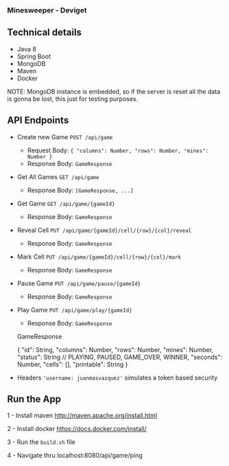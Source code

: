 ### **Minesweeper - Deviget**

**Technical details**
-
- Java 8
- Spring Boot
- MongoDB
- Maven
- Docker

NOTE: MongoDB instance is embedded, so if the server is reset all the data is gonna be lost, this just for testing purposes.

**API Endpoints**
-
- Create new Game
`POST /api/game`

    - Request Body: `{
                	"columns": Number,
                	"rows": Number,
                	"mines": Number
                }`
    - Response Body: `GameResponse`            

- Get All Games
`GET /api/game`

    - Response Body: `[GameResponse, ...]`

- Get Game
`GET /api/game/{gameId}`

    - Response Body: `GameResponse` 
                
- Reveal Cell
`PUT /api/game/{gameId}/cell/{row}/{col}/reveal`
                      
   - Response Body: `GameResponse` 
   
- Mark Cell
`PUT /api/game/{gameId}/cell/{row}/{col}/mark`
                      
   - Response Body: `GameResponse`    

- Pause Game
`PUT /api/game/pause/{gameId}`

    - Response Body: `GameResponse`                
                
- Play Game
`PUT /api/game/play/{gameId}`

    - Response Body: `GameResponse` 

    
    GameResponse
    
    {
        "id": String,
        "columns": Number,
        "rows": Number,
        "mines": Number,
        "status": String // PLAYING, PAUSED, GAME_OVER, WINNER,
        "seconds": Number,
        "cells": [],
        "printable": String
     }                
                
                
- Headers `'username: juanmasvazquez'` simulates a token based security
                                                           
Run the App
-                                                           

1 - Install maven http://maven.apache.org/install.html

2 - Install docker https://docs.docker.com/install/

3 - Run the `build.sh` file

4 - Navigate thru localhost:8080/api/game/ping